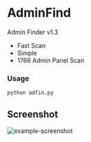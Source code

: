 # AdminFind
Admin Finder v1.3
* Fast Scan
* Simple
* 1766 Admin Panel Scan

### Usage
```
python adfin.py
```

## Screenshot
![example-screenshot](https://user-images.githubusercontent.com/35635224/37264062-f6eed890-25dd-11e8-8022-7e8e8043a325.png)

